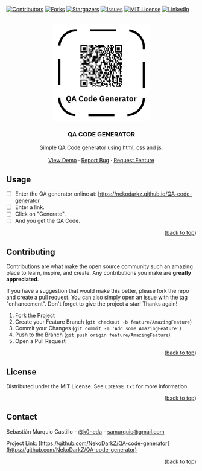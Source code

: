 <!-- Improved compatibility of back to top link: See: https://github.com/othneildrew/Best-README-Template/pull/73 -->
<a name="readme-top"></a>
<!--
*** Thanks for checking out the Best-README-Template. If you have a suggestion
*** that would make this better, please fork the repo and create a pull request
*** or simply open an issue with the tag "enhancement".
*** Don't forget to give the project a star!
*** Thanks again! Now go create something AMAZING! :D
-->



<!-- PROJECT SHIELDS -->
<!--
*** I'm using markdown "reference style" links for readability.
*** Reference links are enclosed in brackets [ ] instead of parentheses ( ).
*** See the bottom of this document for the declaration of the reference variables
*** for contributors-url, forks-url, etc. This is an optional, concise syntax you may use.
*** https://www.markdownguide.org/basic-syntax/#reference-style-links
-->
[![Contributors][contributors-shield]][contributors-url]
[![Forks][forks-shield]][forks-url]
[![Stargazers][stars-shield]][stars-url]
[![Issues][issues-shield]][issues-url]
[![MIT License][license-shield]][license-url]
[![LinkedIn][linkedin-shield]][linkedin-url]



<!-- PROJECT LOGO -->
<br />
<div align="center">
  <a href="https://github.com/NekoDarkZ/QA-code-generator/">
    <img src="images/logo.png" alt="Logo" width="256" height="256">
  </a>

<h3 align="center">QA CODE GENERATOR</h3>

  <p align="center">
    Simple QA Code generator using html, css and js.
    <br />
    <br />
    <a href="https://nekodarkz.github.io/QA-code-generator">View Demo</a>
    ·
    <a href="https://github.com/NekoDarkZ/QA-code-generator/issues">Report Bug</a>
    ·
    <a href="https://github.com/NekoDarkZ/QA-code-generator/issues">Request Feature</a>
  </p>
</div>

<!-- USAGE EXAMPLES -->
## Usage

- [ ] Enter the QA generator online at: https://nekodarkz.github.io/QA-code-generator
- [ ] Enter a link.
- [ ] Click on "Generate".
- [ ] And you get the QA Code.

<p align="right">(<a href="#readme-top">back to top</a>)</p>

<!-- CONTRIBUTING -->
## Contributing

Contributions are what make the open source community such an amazing place to learn, inspire, and create. Any contributions you make are **greatly appreciated**.

If you have a suggestion that would make this better, please fork the repo and create a pull request. You can also simply open an issue with the tag "enhancement".
Don't forget to give the project a star! Thanks again!

1. Fork the Project
2. Create your Feature Branch (`git checkout -b feature/AmazingFeature`)
3. Commit your Changes (`git commit -m 'Add some AmazingFeature'`)
4. Push to the Branch (`git push origin feature/AmazingFeature`)
5. Open a Pull Request

<p align="right">(<a href="#readme-top">back to top</a>)</p>



<!-- LICENSE -->
## License

Distributed under the MIT License. See `LICENSE.txt` for more information.

<p align="right">(<a href="#readme-top">back to top</a>)</p>



<!-- CONTACT -->
## Contact

Sebastián Murquio Castillo - [@k0neda](https://twitter.com/k0neda) - samurquio@gmail.com

Project Link: [https://github.com/NekoDarkZ/QA-code-generator](https://github.com/NekoDarkZ/QA-code-generator)

<p align="right">(<a href="#readme-top">back to top</a>)</p>


<!-- MARKDOWN LINKS & IMAGES -->
<!-- https://www.markdownguide.org/basic-syntax/#reference-style-links -->
[contributors-shield]: https://img.shields.io/github/contributors/NekoDarkZ/QA-code-generator.svg?style=for-the-badge
[contributors-url]: https://github.com/NekoDarkZ/QA-code-generator/graphs/contributors
[forks-shield]: https://img.shields.io/github/forks/NekoDarkZ/QA-code-generator.svg?style=for-the-badge
[forks-url]: https://github.com/NekoDarkZ/QA-code-generator/network/members
[stars-shield]: https://img.shields.io/github/stars/NekoDarkZ/QA-code-generator.svg?style=for-the-badge
[stars-url]: https://github.com/NekoDarkZ/QA-code-generator/stargazers
[issues-shield]: https://img.shields.io/github/issues/NekoDarkZ/QA-code-generator.svg?style=for-the-badge
[issues-url]: https://github.com/NekoDarkZ/QA-code-generator/issues
[license-shield]: https://img.shields.io/github/license/NekoDarkZ/QA-code-generator.svg?style=for-the-badge
[license-url]: https://github.com/NekoDarkZ/QA-code-generator/blob/master/LICENSE.txt
[linkedin-shield]: https://img.shields.io/badge/-LinkedIn-black.svg?style=for-the-badge&logo=linkedin&colorB=555
[linkedin-url]: https://linkedin.com/in/samurquio
[product-screenshot]: images/screenshot.png
